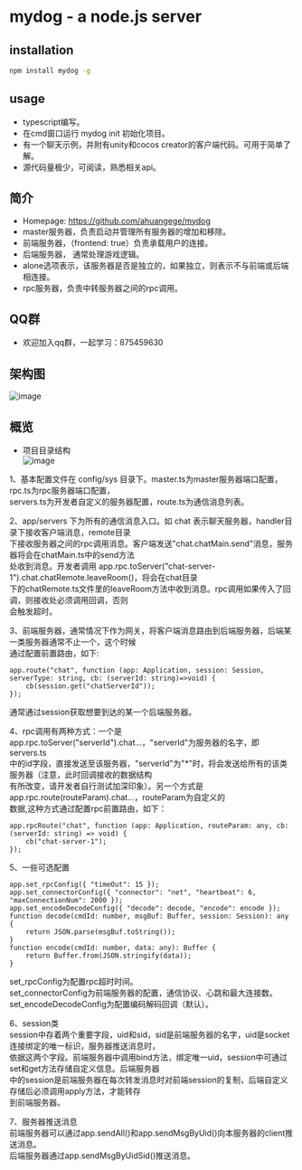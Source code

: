 mydog - a node.js server
===========================


## installation

```bash
npm install mydog -g
```

## usage

* typescript编写。
* 在cmd窗口运行 mydog init 初始化项目。
* 有一个聊天示例，并附有unity和cocos creator的客户端代码。可用于简单了解。
* 源代码量极少，可阅读，熟悉相关api。

## 简介

* Homepage: <https://github.com/ahuangege/mydog>
* master服务器，负责启动并管理所有服务器的增加和移除。
* 前端服务器，（frontend: true）负责承载用户的连接。
* 后端服务器， 通常处理游戏逻辑。
* alone选项表示，该服务器是否是独立的，如果独立，则表示不与前端或后端相连接。
* rpc服务器，负责中转服务器之间的rpc调用。

## QQ群

* 欢迎加入qq群，一起学习：875459630

## 架构图

![image](https://github.com/ahuangege/mydog/blob/master/mydog.png)

## 概览

* 项目目录结构 <br>
![image](https://github.com/ahuangege/mydog/blob/master/struct.png)

1、基本配置文件在 config/sys 目录下。master.ts为master服务器端口配置，rpc.ts为rpc服务器端口配置，<br>
servers.ts为开发者自定义的服务器配置，route.ts为通信消息列表。<br>

2、app/servers 下为所有的通信消息入口。如 chat 表示聊天服务器，handler目录下接收客户端消息，remote目录<br>
下接收服务器之间的rpc调用消息。客户端发送"chat.chatMain.send"消息，服务器将会在chatMain.ts中的send方法<br>
处收到消息。开发者调用 app.rpc.toServer("chat-server-1").chat.chatRemote.leaveRoom()，将会在chat目录<br>
下的chatRemote.ts文件里的leaveRoom方法中收到消息。rpc调用如果传入了回调，则接收处必须调用回调，否则<br>
会触发超时。

3、前端服务器，通常情况下作为网关，将客户端消息路由到后端服务器，后端某一类服务器通常不止一个，这个时候<br>
通过配置前置路由，如下:
```
app.route("chat", function (app: Application, session: Session, serverType: string, cb: (serverId: string)=>void) {
    cb(session.get("chatServerId"));
});
```
通常通过session获取想要到达的某一个后端服务器。

4、rpc调用有两种方式：一个是app.rpc.toServer("serverId").chat...，"serverId"为服务器的名字，即servers.ts<br>
中的id字段，直接发送至该服务器，"serverId"为"*"时，将会发送给所有的该类服务器（注意，此时回调接收的数据结构<br>
有所改变，请开发者自行测试加深印象）。另一个方式是 app.rpc.route(routeParam).chat...，routeParam为自定义的<br>
数据,这种方式通过配置rpc前置路由，如下：
```
app.rpcRoute("chat", function (app: Application, routeParam: any, cb: (serverId: string) => void) {
    cb("chat-server-1");
});
```

5、一些可选配置
```
app.set_rpcConfig({ "timeOut": 15 });
app.set_connectorConfig({ "connector": "net", "heartbeat": 6, "maxConnectionNum": 2000 });
app.set_encodeDecodeConfig({ "decode": decode, "encode": encode });
function decode(cmdId: number, msgBuf: Buffer, session: Session): any {
    return JSON.parse(msgBuf.toString());
}
function encode(cmdId: number, data: any): Buffer {
    return Buffer.from(JSON.stringify(data));
}
```
set_rpcConfig为配置rpc超时时间。<br>
set_connectorConfig为前端服务器的配置，通信协议、心跳和最大连接数。<br>
set_encodeDecodeConfig为配置编码解码回调（默认）。<br>

6、session类<br>
session中存着两个重要字段，uid和sid，sid是前端服务器的名字，uid是socket连接绑定的唯一标识，服务器推送消息时，<br>
依据这两个字段。前端服务器中调用bind方法，绑定唯一uid，session中可通过set和get方法存储自定义信息。后端服务器<br>
中的session是前端服务器在每次转发消息时对前端session的复制，后端自定义存储后必须调用apply方法，才能转存<br>
到前端服务器。

7、服务器推送消息<br>
前端服务器可以通过app.sendAll()和app.sendMsgByUid()向本服务器的client推送消息。<br>
后端服务器通过app.sendMsgByUidSid()推送消息。